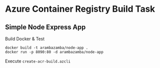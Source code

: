 # Azure Container Registry Build Task

## Simple Node Express App

Build Docker & Test

```
docker build -t arambazamba/node-app .
docker run -p 8090:80 -d arambazamba/node-app
```

Execute `create-acr-build.azcli`

